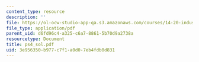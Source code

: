 ```yaml
---
content_type: resource
description: ''
file: https://ol-ocw-studio-app-qa.s3.amazonaws.com/courses/14-20-industrial-organization-and-public-policy-spring-2003/3e956350b977c7f1a0d07eb4fdb0d831_ps4_sol.pdf
file_type: application/pdf
parent_uid: d6fd96c4-a325-c6a7-8861-5b70d9a2738a
resourcetype: Document
title: ps4_sol.pdf
uid: 3e956350-b977-c7f1-a0d0-7eb4fdb0d831
---
```

